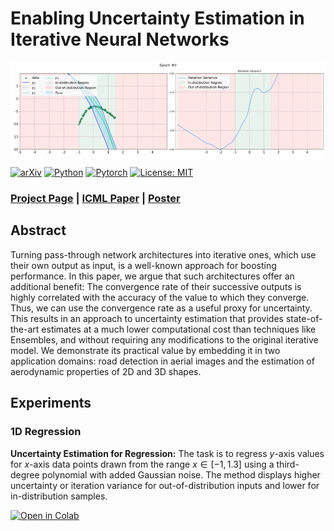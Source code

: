 # Enabling Uncertainty Estimation in Iterative Neural Networks

![Project Page](./src/teaser.gif)

[![arXiv](https://img.shields.io/badge/cs.CV-arXiv%3A2403.16732-blue?logo=arxiv&color=red)](https://arxiv.org/abs/2403.16732)
[![Python](https://img.shields.io/badge/Python-3.10-blue?logo=python&color=blue)](https://www.python.org/downloads/release/python-31014/)
[![Pytorch](https://img.shields.io/badge/Pytorch-2.2.1-blue?logo=pytorch&color=blue)](https://pytorch.org/)
[![License: MIT](https://img.shields.io/badge/License-MIT-yellow)](https://github.com/cvlab-epfl/iter_unc/blob/main/LICENSE)

### [Project Page](https://www.norange.io/projects/unc_iter/) | [ICML Paper]() | [Poster](https://icml.cc/virtual/2024/poster/34213)



## Abstract

Turning pass-through network architectures into iterative ones, which use their own output as input, is a well-known approach for boosting performance. In this paper, we argue that such architectures offer an additional benefit: The convergence rate of their successive outputs is highly correlated with the accuracy of the value to which they converge. Thus, we can use the convergence rate as a useful proxy for uncertainty. This results in an approach to uncertainty estimation that provides state-of-the-art estimates at a much lower computational cost than techniques like Ensembles, and without requiring any modifications to the original iterative model. We demonstrate its practical value by embedding it in two application domains: road detection in aerial images and the estimation of aerodynamic properties of 2D and 3D shapes. 

## Experiments

### 1D Regression 

**Uncertainty Estimation for Regression:** The task is to regress $y$-axis values for $x$-axis data points drawn from the range $x \in [-1, 1.3]$ using a third-degree polynomial with added Gaussian noise. The method displays higher uncertainty or iteration variance for out-of-distribution inputs and lower for in-distribution samples.

[![Open in Colab](https://colab.research.google.com/assets/colab-badge.svg)]()
